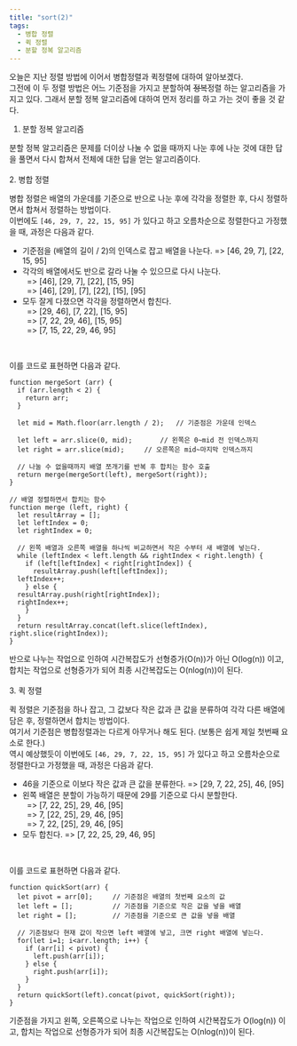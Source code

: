 ```yaml
---
title: "sort(2)"
tags:
  - 병합 정렬
  - 퀵 정렬
  - 분할 정복 알고리즘
---
```


오늘은 지난 정렬 방법에 이어서 병합정렬과 퀵정렬에 대하여 알아보겠다.  
그전에 이 두 정렬 방법은 어느 기준점을 가지고 분할하여 ~~정복~~정렬 하는 알고리즘을 가지고 있다. 그래서 분할 정복 알고리즘에 대하여 먼저 정리를 하고 가는 것이 좋을 것 같다.  

1. 분할 정복 알고리즘  

  분할 정복 알고리즘은 문제를 더이상 나눌 수 없을 때까지 나눈 후에 나눈 것에 대한 답을 풀면서 다시 합쳐서 전체에 대한 답을 얻는 알고리즘이다.  
  <br>
2. 병합 정렬  

  병합 정렬은 배열의 가운데를 기준으로 반으로 나눈 후에 각각을 정렬한 후, 다시 정렬하면서 합쳐서 정렬하는 방법이다.  
  이번에도 `[46, 29, 7, 22, 15, 95]` 가 있다고 하고 오름차순으로 정렬한다고 가정했을 때, 과정은 다음과 같다.  
  
  - 기준점을 (배열의 길이 / 2)의 인덱스로 잡고 배열을 나눈다. => [46, 29, 7], [22, 15, 95]  
  - 각각의 배열에서도 반으로 갈라 나눌 수 있으므로 다시 나눈다.  
  &nbsp;&nbsp;=> [46], [29, 7], [22], [15, 95]  
  &nbsp;&nbsp;=> [46], [29], [7], [22], [15], [95]  
  - 모두 잘게 다졌으면 각각을 정렬하면서 합친다.  
  &nbsp;&nbsp;=> [29, 46], [7, 22], [15, 95]  
  &nbsp;&nbsp;=> [7, 22, 29, 46], [15, 95]  
  &nbsp;&nbsp;=> [7, 15, 22, 29, 46, 95]  
  <br>

  이를 코드로 표현하면 다음과 같다.  
  
  ```
  function mergeSort (arr) {
    if (arr.length < 2) {
      return arr;
    }
    	
    let mid = Math.floor(arr.length / 2);	// 기준점은 가운데 인덱스
		
    let left = arr.slice(0, mid);		// 왼쪽은 0~mid 전 인덱스까지
    let right = arr.slice(mid);		// 오른쪽은 mid~마지막 인덱스까지
		
    // 나눌 수 없을때까지 배열 쪼개기를 반복 후 합치는 함수 호출
    return merge(mergeSort(left), mergeSort(right));
  }

  // 배열 정렬하면서 합치는 함수
  function merge (left, right) {
    let resultArray = [];
    let leftIndex = 0;
    let rightIndex = 0;
		
    // 왼쪽 배열과 오른쪽 배열을 하나씩 비교하면서 작은 수부터 새 배열에 넣는다.
    while (leftIndex < left.length && rightIndex < right.length) {
      if (left[leftIndex] < right[rightIndex]) {
        resultArray.push(left[leftIndex]);
	leftIndex++;
      } else {
	resultArray.push(right[rightIndex]);
	rightIndex++;
      }
    }
    return resultArray.concat(left.slice(leftIndex), right.slice(rightIndex));
  }
  ```
  
  반으로 나누는 작업으로 인하여 시간복잡도가 선형증가(O(n))가 아닌 O(log(n)) 이고, 합치는 작업으로 선형증가가 되어 최종 시간복잡도는 O(nlog(n))이 된다.  
  <br>
3. 퀵 정렬  

  퀵 정렬은 기준점을 하나 잡고, 그 값보다 작은 값과 큰 값을 분류하여 각각 다른 배열에 담은 후, 정렬하면서 합치는 방법이다.  
  여기서 기준점은 병합정렬과는 다르게 아무거나 해도 된다. (보통은 쉽게 제일 첫번째 요소로 한다.)  
  역시 예상했듯이 이번에도 `[46, 29, 7, 22, 15, 95]` 가 있다고 하고 오름차순으로 정렬한다고 가정했을 때, 과정은 다음과 같다.  
  
  - 46을 기준으로 이보다 작은 값과 큰 값을 분류한다. => [29, 7, 22, 25], 46, [95]  
  - 왼쪽 배열은 분할이 가능하기 때문에 29를 기준으로 다시 분할한다.  
  &nbsp;&nbsp;=> [7, 22, 25], 29, 46, [95]  
  &nbsp;&nbsp;=> 7, [22, 25], 29, 46, [95]  
  &nbsp;&nbsp;=> 7, 22, [25], 29, 46, [95]  
  - 모두 합친다. => [7, 22, 25, 29, 46, 95]  
  <br>

  이를 코드로 표현하면 다음과 같다.  
  
  ```
  function quickSort(arr) {
    let pivot = arr[0];		// 기준점은 배열의 첫번째 요소의 값
    let left = [];			// 기준점을 기준으로 작은 값을 넣을 배열
    let right = [];			// 기준점을 기준으로 큰 값을 넣을 배열

    // 기준점보다 현재 값이 작으면 left 배열에 넣고, 크면 right 배열에 넣는다.
    for(let i=1; i<arr.length; i++) {
      if (arr[i] < pivot) {
        left.push(arr[i]);
      } else {
        right.push(arr[i]);
      }
    }
    return quickSort(left).concat(pivot, quickSort(right));
  }
  ```
  
  기준점을 가지고 왼쪽, 오른쪽으로 나누는 작업으로 인하여 시간복잡도가 O(log(n)) 이고, 합치는 작업으로 선형증가가 되어 최종 시간복잡도는 O(nlog(n))이 된다.  
